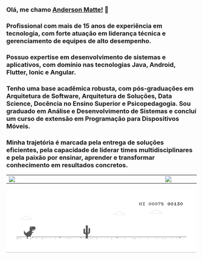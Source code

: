 ### Olá, me chamo [Anderson Matte!](https://www.linkedin.com/in/andersonmatte/) 👋 </br>

### Profissional com mais de 15 anos de experiência em tecnologia, com forte atuação em liderança técnica e gerenciamento de equipes de alto desempenho. 
### Possuo expertise em desenvolvimento de sistemas e aplicativos, com domínio nas tecnologias Java, Android, Flutter, Ionic e Angular.

### Tenho uma base acadêmica robusta, com pós-graduações em Arquitetura de Software, Arquitetura de Soluções, Data Science, Docência no Ensino Superior e Psicopedagogia. Sou graduado em Análise e Desenvolvimento de Sistemas e concluí um curso de extensão em Programação para Dispositivos Móveis.

### Minha trajetória é marcada pela entrega de soluções eficientes, pela capacidade de liderar times multidisciplinares e pela paixão por ensinar, aprender e transformar conhecimento em resultados concretos.
<center>
	<table style="overflow-x: hidden;">
		<tr>
		<td>
			<img width="400px" align="left" src="https://github-readme-stats.vercel.app/api/top-langs/?username=andersonmatte&layout=compact&hide=python,html,css,cmake,php,CoffeeScript,blade,cplusplus"/>
		</td>
		<td>
			<img width="490px" align="left" src="https://github-readme-stats.vercel.app/api?username=andersonmatte&show_icons=true"/>
		</td>
		</tr>	
	</table>
</center>

![image](https://github.com/andersonmatte/andersonmatte/blob/master/dino.gif)


